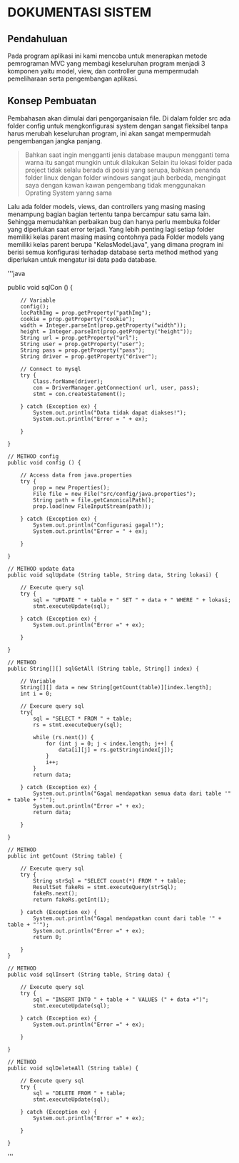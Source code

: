 # DOKUMENTASI SISTEM

## Pendahuluan

Pada program aplikasi ini kami mencoba untuk menerapkan metode pemrograman MVC yang membagi keseluruhan program menjadi 3 komponen yaitu model, view, dan controller guna mempermudah pemeliharaan serta pengembangan aplikasi.

## Konsep Pembuatan

Pembahasan akan dimulai dari pengorganisaian file. Di dalam folder src ada folder config untuk mengkonfigurasi system dengan sangat fleksibel tanpa harus merubah keseluruhan program, ini akan sangat mempermudah pengembangan jangka panjang.

> Bahkan saat ingin mengganti jenis database maupun mengganti tema warna itu sangat mungkin untuk dilakukan
> Selain itu lokasi folder pada project tidak selalu berada di posisi yang serupa, bahkan penanda folder linux dengan folder windows sangat jauh berbeda, mengingat saya dengan kawan kawan pengembang tidak menggunakan Oprating System yanng sama

Lalu ada folder models, views, dan controllers yang masing masing menampung bagian bagian tertentu tanpa bercampur satu sama lain. Sehingga memudahkan perbaikan bug dan hanya perlu membuka folder yang diperlukan saat error terjadi. Yang lebih penting lagi setiap folder memiliki kelas parent masing masing contohnya pada Folder models yang memiliki kelas parent berupa "KelasModel.java", yang dimana program ini berisi semua konfigurasi terhadap database serta method method yang diperlukan untuk mengatur isi data pada database.

'''java

public void sqlCon () {

        // Variable
        config();
        locPathImg = prop.getProperty("pathImg");
        cookie = prop.getProperty("cookie");
        width = Integer.parseInt(prop.getProperty("width"));
        height = Integer.parseInt(prop.getProperty("height"));
        String url = prop.getProperty("url");
        String user = prop.getProperty("user");
        String pass = prop.getProperty("pass");
        String driver = prop.getProperty("driver");
        
        // Connect to mysql
        try {
            Class.forName(driver);
            con = DriverManager.getConnection( url, user, pass);
            stmt = con.createStatement();

        } catch (Exception ex) {
            System.out.println("Data tidak dapat diakses!");
            System.out.println("Error = " + ex);

        }

    }

    // METHOD config
    public void config () {

        // Access data from java.properties
        try {
            prop = new Properties();
            File file = new File("src/config/java.properties");
            String path = file.getCanonicalPath();
            prop.load(new FileInputStream(path));

        } catch (Exception ex) {
            System.out.println("Configurasi gagal!");
            System.out.println("Error = " + ex);

        }

    }

    // METHOD update data
    public void sqlUpdate (String table, String data, String lokasi) {

        // Execute query sql
        try {
            sql = "UPDATE " + table + " SET " + data + " WHERE " + lokasi;
            stmt.executeUpdate(sql);

        } catch (Exception ex) {
            System.out.println("Error =" + ex);

        }

    }

    // METHOD 
    public String[][] sqlGetAll (String table, String[] index) {

        // Variable
        String[][] data = new String[getCount(table)][index.length];
        int i = 0;

        // Execure query sql
        try{
            sql = "SELECT * FROM " + table;
            rs = stmt.executeQuery(sql);

            while (rs.next()) {
                for (int j = 0; j < index.length; j++) {
                    data[i][j] = rs.getString(index[j]);
                }
                i++;
            }
            return data;

        } catch (Exception ex) {
            System.out.println("Gagal mendapatkan semua data dari table '" + table + "'");
            System.out.println("Error =" + ex);
            return data;

        }

    }

    // METHOD
    public int getCount (String table) {

        // Execute query sql
        try {
            String strSql = "SELECT count(*) FROM " + table;
            ResultSet fakeRs = stmt.executeQuery(strSql);
            fakeRs.next();
            return fakeRs.getInt(1);

        } catch (Exception ex) {
            System.out.println("Gagal mendapatkan count dari table '" + table + "'");
            System.out.println("Error =" + ex);
            return 0;

        }
    }

    // METHOD
    public void sqlInsert (String table, String data) {

        // Execute query sql
        try {
            sql = "INSERT INTO " + table + " VALUES (" + data +")";
            stmt.executeUpdate(sql);

        } catch (Exception ex) {
            System.out.println("Error =" + ex);

        }

    }

    // METHOD
    public void sqlDeleteAll (String table) {

        // Execute query sql
        try {
            sql = "DELETE FROM " + table;
            stmt.executeUpdate(sql);

        } catch (Exception ex) {
            System.out.println("Error =" + ex);

        }

    }

'''